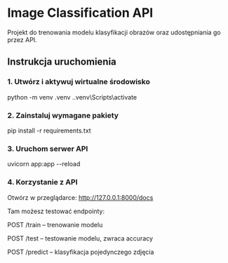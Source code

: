 # Image Classification API

Projekt do trenowania modelu klasyfikacji obrazów oraz udostępniania go przez API.



## Instrukcja uruchomienia

### 1. Utwórz i aktywuj wirtualne środowisko

python -m venv .venv
.\.venv\Scripts\activate

### 2. Zainstaluj wymagane pakiety
pip install -r requirements.txt

### 3. Uruchom serwer API
uvicorn app:app --reload

### 4. Korzystanie z API
Otwórz w przeglądarce:
http://127.0.0.1:8000/docs

Tam możesz testować endpointy:

POST /train – trenowanie modelu

POST /test – testowanie modelu, zwraca accuracy

POST /predict – klasyfikacja pojedynczego zdjęcia
